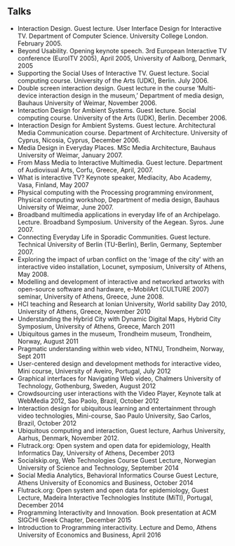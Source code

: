 
## Talks

* Interaction Design. Guest lecture. User Interface Design for Interactive TV. Department of Computer Science. University College London. February 2005.
* Beyond Usability. Opening keynote speech. 3rd European Interactive TV conference (EuroITV 2005), April 2005, University of Aalborg, Denmark, 2005
* Supporting the Social Uses of Interactive TV. Guest lecture. Social computing course. University of the Arts (UDK), Berlin. July 2006.
* Double screen interaction design. Guest lecture in the course ‘Multi-device interaction design in the museum,’ Department of media design, Bauhaus University of Weimar, November 2006.
* Interaction Design for Ambient Systems. Guest lecture. Social computing course. University of the Arts (UDK), Berlin. December 2006.
* Interaction Design for Ambient Systems. Guest lecture. Architectural Media Communication course. Department of Architecture. University of Cyprus, Nicosia, Cyprus, December 2006.
* Media Design in Everyday Places. MSc Media Architecture, Bauhaus University of Weimar, January 2007.
* From Mass Media to Interactive Multimedia. Guest lecture. Department of Audiovisual Arts, Corfu, Greece, April, 2007.
* What is interactive TV? Keynote speaker, Mediacity, Abo Academy, Vasa, Finland, May 2007
* Physical computing with the Processing programming environment, Physical computing workshop, Department of media design, Bauhaus University of Weimar, June 2007.
* Broadband multimedia applications in everyday life of an Archipelago. Lecture. Broadband Symposium. University of the Aegean. Syros. June 2007.
* Connecting Everyday Life in Sporadic Communities. Guest lecture. Technical University of Berlin (TU-Berlin), Berlin, Germany, September 2007.
* Exploring the impact of urban conflict on the 'image of the city' with an interactive video installation, Locunet, symposium, University of Athens, May 2008.
* Modelling and development of interactive and networked artworks with open-source software and hardware, e-MobilArt (CULTURE 2007) seminar, University of Athens, Greece, June 2008.
* HCI teaching and Research at Ionian University, World sability Day 2010, University of Athens, Greece, November 2010
* Understanding the Hybrid City with Dynamic Digital Maps, Hybrid City Symposium, University of Athens, Greece, March 2011
* Ubiquitous games in the museum, Trondheim museum, Trondheim, Norway, August 2011
* Pragmatic understanding within web video, NTNU, Trondheim, Norway, Sept 2011
* User-centered design and development methods for interactive video, Mini course, University of Aveiro, Portugal, July 2012
* Graphical interfaces for Navigating Web video, Chalmers University of Technology, Gothenburg, Sweden, August 2012
* Crowdsourcing user interactions with the Video Player, Keynote talk at WebMedia 2012, Sao Paolo, Brazil, October 2012
* Interaction design for ubiquitous learning and entertainment through video technologies, Mini-course, Sao Paulo University, Sao Carlos, Brazil, October 2012
* Ubiquitous computing and interaction, Guest lecture, Aarhus University, Aarhus, Denmark, November 2012.
* Flutrack.org: Open system and open data for epidemiology, Health Informatics Day, University of Athens, December 2013
* Socialskip.org, Web Technologies Course Guest Lecture, Norwegian University of Science and Technology, September 2014
* Social Media Analytics, Behavioral Informatics Course Guest Lecture, Athens University of Economics and Business, October 2014
* Flutrack.org: Open system and open data for epidemiology, Guest Lecture, Madeira Interactive Technologies Institute (MiTI), Portugal, December 2014
* Programming Interactivity and Innovation. Book presentation at ACM SIGCHI Greek Chapter, December 2015
* Introduction to Programming interactivity. Lecture and Demo, Athens University of Economics and Business, April 2016
